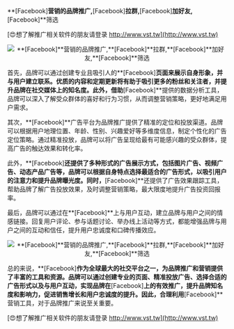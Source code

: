 **[Facebook]**营销的品牌推广,**[Facebook]**拉群,**[Facebook]**加好友,**[Facebook]**筛选

[😍想了解推广相关软件的朋友请登录 http://www.vst.tw](http://www.vst.tw)

 <center><img src="https://vst.tw/MP4/tuiguang/png/4.png" alt="**[Facebook]**营销的品牌推广,**[Facebook]**拉群,**[Facebook]**加好友,**[Facebook]**筛选"></center>

首先，品牌可以通过创建专业且吸引人的**[Facebook]**页面来展示自身形象，并与用户建立联系。优质的内容和定期更新将有助于吸引更多的粉丝和关注者，并提升品牌在社交媒体上的知名度。此外，借助**[Facebook]**提供的数据分析工具，品牌可以深入了解受众群体的喜好和行为习惯，从而调整营销策略，更好地满足用户需求。

其次，**[Facebook]**广告平台为品牌推广提供了精准的定位和投放渠道。品牌可以根据用户地理位置、年龄、性别、兴趣爱好等多维度信息，制定个性化的广告定位策略。通过精准投放，品牌可以将广告呈现给最有可能感兴趣的受众群体，提高广告的触达效果和转化率。

此外，**[Facebook]**还提供了多种形式的广告展示方式，包括图片广告、视频广告、动态产品广告等，品牌可以根据自身特点选择最适合的广告形式，以吸引用户的注意力和提升品牌曝光度。同时，**[Facebook]**还提供了广告效果跟踪工具，帮助品牌了解广告投放效果，及时调整营销策略，最大限度地提升广告投资回报率。

最后，品牌可以通过在**[Facebook]**上与用户互动，建立品牌与用户之间的情感链接。回复用户评论、参与话题讨论、举办线上活动等方式，都能增强品牌与用户之间的互动和信任，提升用户忠诚度和口碑传播效应。

 <center><img src="https://vst.tw/MP4/tuiguang/png/4.png" alt="**[Facebook]**营销的品牌推广,**[Facebook]**拉群,**[Facebook]**加好友,**[Facebook]**筛选"></center>

总的来说，**[Facebook]**作为全球最大的社交平台之一，为品牌推广和营销提供了丰富的工具和资源。品牌可以通过创建专业的页面、精准投放广告、选择合适的广告形式以及与用户互动，实现品牌在**[Facebook]**上的有效推广，提升品牌知名度和影响力，促进销售增长和用户忠诚度的提升。因此，合理利用**[Facebook]**营销工具，对于品牌推广来说至关重要。

[😍想了解推广相关软件的朋友请登录 http://www.vst.tw](http://www.vst.tw)



